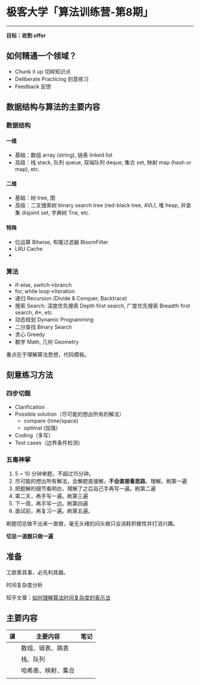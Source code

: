 # 极客大学「算法训练营-第8期」

----------------------------

**目标：收割 offer**

## 如何精通一个领域？

* Chunk it up 切碎知识点
* Deliberate Practicing 刻意练习
* Feedback 反馈



## 数据结构与算法的主要内容

### 数据结构

#### 一维

* 基础：数组 array (string), 链表 linked list
* 高级：栈 stack, 队列 queue, 双端队列 deque, 集合 set, 映射 map (hash or map), etc.

#### 二维

* 基础：树 tree, 图
* 高级：二叉搜索树 binary search tree (red-black tree, AVL), 堆 heap, 并查集 disjoint set, 字典树 Trie, etc.

#### 特殊

* 位运算 Bitwise, 布隆过滤器 BloomFilter
* LRU Cache
* 

### 算法

* if-else, switch->branch
* for, while loop->Iteration
* 递归 Recursion (Divide & Conquer, Backtrace)
* 搜索 Search: 深度优先搜索 Depth first search, 广度优先搜索 Breadth first search, A*, etc
* 动态规划 Dynamic Programming
* 二分查找 Binary Search
* 贪心 Greedy
* 数学 Math, 几何 Geometry

重点在于理解算法思想，代码模板。



## 刻意练习方法

### 四步切题

* Clarification
* Possible solution（尽可能的想出所有的解法）
  * compare (time/space)
  * optimal (加强)
* Coding（多写）
* Test cases（边界条件检测）



### 五毒神掌

1. 5 ~ 10 分钟审题，不超过15分钟。
2. 尽可能的想出所有解法，会解题直接解，**不会直接看思路**，理解。刷第一遍
3. 把题解的细节看明白，理解了之后自己手再写一遍。刷第二遍
4. 第二天，再手写一遍。刷第三遍
5. 下一周，再手写一边。刷第四遍
6. 面试前，再复习一遍。刷第五遍。

刷题切忌做不出来一直做，毫无头绪的闷头做只会消耗积极性并打消兴趣。

**切忌一道题只做一遍**

## 准备

工欲善其事，必先利其器。

时间复杂度分析

知乎文章：[如何理解算法时间复杂度的表示法](https://www.zhihu.com/question/21387264)



## 主要内容

| 课   | 主要内容           | 笔记 |
| :--- | ------------------ | :--- |
|      | 数组、链表、跳表   |      |
|      | 栈、队列           |      |
|      | 哈希表、映射、集合 |      |
|      |                    |      |



